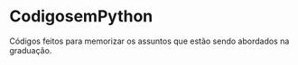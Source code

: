 # CodigosemPython

Códigos feitos para memorizar os assuntos que estão sendo abordados na graduação. 
 
